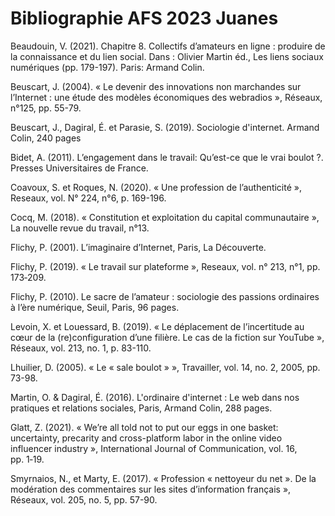 <html>
<body>
<h1>Bibliographie AFS 2023 Juanes</h1>
<p>Beaudouin, V. (2021). Chapitre 8. Collectifs d’amateurs en ligne : produire de la connaissance et du lien social. Dans : Olivier Martin éd., Les liens sociaux numériques (pp. 179-197). Paris: Armand Colin.</p>
<p>Beuscart, J. (2004). « Le devenir des innovations non marchandes sur l’Internet : une étude des modèles économiques des webradios », Réseaux, n°125, pp. 55-79.</p>
<p>Beuscart, J., Dagiral, É. et Parasie, S. (2019). Sociologie d'internet. Armand Colin, 240 pages</p>
<p>Bidet, A. (2011). L’engagement dans le travail: Qu’est-ce que le vrai boulot ?. Presses Universitaires de France.</p>
<p>Coavoux, S. et Roques, N. (2020). « Une profession de l’authenticité », Reseaux, vol. N° 224, n°6, p. 169-196.</p>
<p>Cocq, M. (2018). « Constitution et exploitation du capital communautaire », La nouvelle revue du travail, n°13.</p>
<p>Flichy, P. (2001). L’imaginaire d’Internet, Paris, La Découverte.</p>
<p>Flichy, P. (2019). « Le travail sur plateforme », Reseaux, vol. n° 213, n°1, pp. 173‑209.</p>
<p>Flichy, P. (2010). Le sacre de l’amateur : sociologie des passions ordinaires à l’ère numérique, Seuil, Paris, 96 pages.</p>
<p>Levoin, X. et Louessard, B. (2019). « Le déplacement de l’incertitude au cœur de la (re)configuration d’une filière. Le cas de la fiction sur YouTube », Réseaux, vol. 213, no. 1, p. 83-110.</p>
<p>Lhuilier, D. (2005). « Le « sale boulot » », Travailler, vol. 14, no. 2, 2005, pp. 73-98.</p>
<p>Martin, O. & Dagiral, É. (2016). L'ordinaire d'internet : Le web dans nos pratiques et relations
sociales, Paris, Armand Colin, 288 pages.</p>
<p>Glatt, Z. (2021). « We’re all told not to put our eggs in one basket: uncertainty, precarity and cross-platform labor in the online video influencer industry », International Journal of Communication, vol. 16, pp. 1‑19.
</p>
<p>Smyrnaios, N., et Marty, E. (2017). « Profession « nettoyeur du net ». De la modération des commentaires sur les sites d’information français », Réseaux, vol. 205, no. 5, pp. 57-90.</p>
</p>
</body>
</html>
